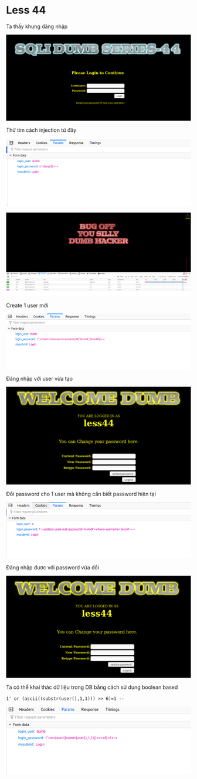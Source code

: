 # Less 44

Ta thấy khung đăng nhập

![](../images/sqli-labs/Less-44/01.png)

Thử tìm cách injection từ đây

![](../images/sqli-labs/Less-44/02.png)

![](../images/sqli-labs/Less-44/04.png)

Create 1 user mới

![](../images/sqli-labs/Less-44/05.png)

Đăng nhập với user vừa tạo

![](../images/sqli-labs/Less-44/06.png)

Đổi password cho 1 user mà không cần biết password hiện tại

![](../images/sqli-labs/Less-44/07.png)

Đăng nhập được với password vừa đổi

![](../images/sqli-labs/Less-44/08.png)

Ta có thể khai thác dữ liệu trong DB bằng cách sử dụng boolean based

```
1' or (ascii((substr(user(),1,1))) >> 6)=1 -- 
```

![](../images/sqli-labs/Less-44/09.png)